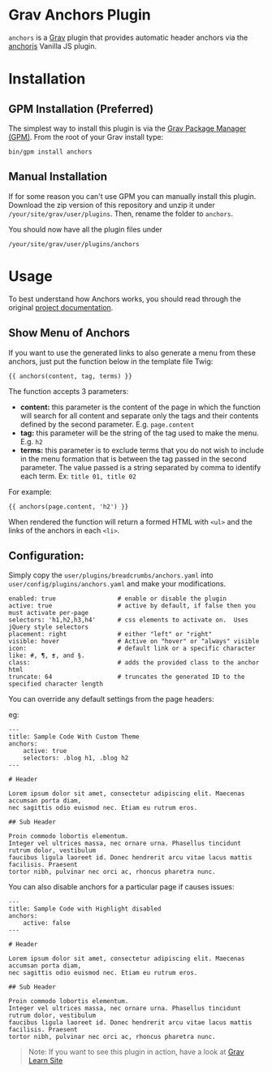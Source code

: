 # Grav Anchors Plugin


`anchors` is a [Grav](http://github.com/getgrav/grav) plugin that provides automatic header anchors via the [anchorjs](http://bryanbraun.github.io/anchorjs) Vanilla JS plugin.

# Installation

## GPM Installation (Preferred)

The simplest way to install this plugin is via the [Grav Package Manager (GPM)](http://learn.getgrav.org/advanced/grav-gpm).  From the root of your Grav install type:

    bin/gpm install anchors

## Manual Installation

If for some reason you can't use GPM you can manually install this plugin. Download the zip version of this repository and unzip it under `/your/site/grav/user/plugins`. Then, rename the folder to `anchors`.

You should now have all the plugin files under

	/your/site/grav/user/plugins/anchors

# Usage

To best understand how Anchors works, you should read through the original [project documentation](https://github.com/bryanbraun/anchorjs).

## Show Menu of Anchors

If you want to use the generated links to also generate a menu from these anchors, just put the function below in the template file Twig:

```
{{ anchors(content, tag, terms) }}
```

The function accepts 3 parameters:

* **content:** this parameter is the content of the page in which the function will search for all content and separate only the tags and their contents defined by the second parameter. E.g. `page.content`
* **tag:** this parameter will be the string of the tag used to make the menu. E.g. `h2`
* **terms:** this parameter is to exclude terms that you do not wish to include in the menu formation that is between the tag passed in the second parameter. The value passed is a string separated by comma to identify each term. Ex: `title 01, title 02`

For example:

```
{{ anchors(page.content, 'h2') }}
```

When rendered the function will return a formed HTML with `<ul>` and the links of the anchors in each `<li>`.

## Configuration:

Simply copy the `user/plugins/breadcrumbs/anchors.yaml` into `user/config/plugins/anchors.yaml` and make your modifications.

    enabled: true                 # enable or disable the plugin
    active: true                  # active by default, if false then you must activate per-page
    selectors: 'h1,h2,h3,h4'      # css elements to activate on.  Uses jQuery style selectors
    placement: right              # either "left" or "right"
    visible: hover                # Active on "hover" or "always" visible
    icon:                         # default link or a specific character like: #, ¶, ❡, and §.
    class:                        # adds the provided class to the anchor html
    truncate: 64                  # truncates the generated ID to the specified character length

You can override any default settings from the page headers:

eg:

    ---
    title: Sample Code With Custom Theme
    anchors:
        active: true
        selectors: .blog h1, .blog h2
    ---

    # Header

    Lorem ipsum dolor sit amet, consectetur adipiscing elit. Maecenas accumsan porta diam,
    nec sagittis odio euismod nec. Etiam eu rutrum eros.

    ## Sub Header

    Proin commodo lobortis elementum.
    Integer vel ultrices massa, nec ornare urna. Phasellus tincidunt rutrum dolor, vestibulum
    faucibus ligula laoreet id. Donec hendrerit arcu vitae lacus mattis facilisis. Praesent
    tortor nibh, pulvinar nec orci ac, rhoncus pharetra nunc.


You can also disable anchors for a particular page if causes issues:

    ---
    title: Sample Code with Highlight disabled
    anchors:
        active: false
    ---

    # Header

    Lorem ipsum dolor sit amet, consectetur adipiscing elit. Maecenas accumsan porta diam,
    nec sagittis odio euismod nec. Etiam eu rutrum eros.

    ## Sub Header

    Proin commodo lobortis elementum.
    Integer vel ultrices massa, nec ornare urna. Phasellus tincidunt rutrum dolor, vestibulum
    faucibus ligula laoreet id. Donec hendrerit arcu vitae lacus mattis facilisis. Praesent
    tortor nibh, pulvinar nec orci ac, rhoncus pharetra nunc.


> Note: If you want to see this plugin in action, have a look at [Grav Learn Site](http://learn.getgrav.org)
